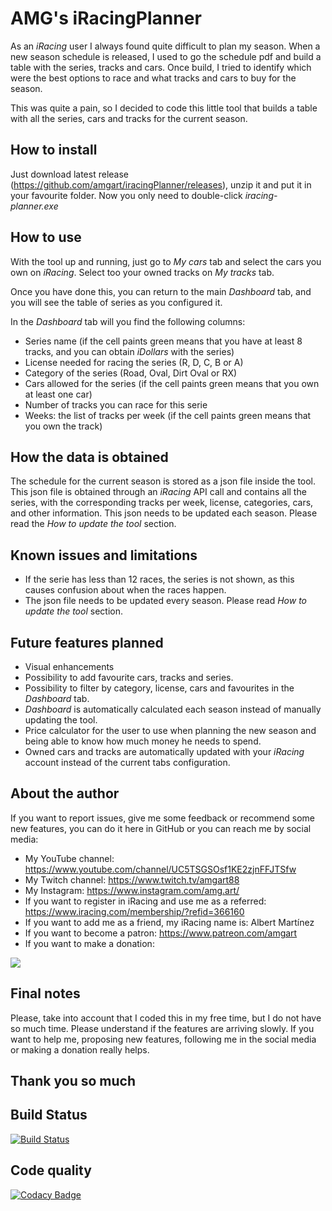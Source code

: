 # AMG's iRacingPlanner
As an *iRacing* user I always found quite difficult to plan my season. When a new season schedule is released, 
I used to go the schedule pdf and build a table with the series, tracks and cars. Once build, I tried to identify
which were the best options to race and what tracks and cars to buy for the season.

This was quite a pain, so I decided to code this little tool that builds a table with all the series, cars and
tracks for the current season.

## How to install
Just download latest release (https://github.com/amgart/iracingPlanner/releases), unzip it and put it in your favourite folder.
Now you only need to double-click *iracing-planner.exe*

## How to use
With the tool up and running, just go to *My cars* tab and select the cars you own on *iRacing*. 
Select too your owned tracks on *My tracks* tab.

Once you have done this, you can return to the main *Dashboard* tab, and you will see the table of series 
as you configured it.

In the *Dashboard* tab will you find the following columns:
*   Series name (if the cell paints green means that you have at least 8 tracks, and you can obtain *iDollars* with the series)
*   License needed for racing the series (R, D, C, B or A)
*   Category of the series (Road, Oval, Dirt Oval or RX)
*   Cars allowed for the series (if the cell paints green means that you own at least one car)
*   Number of tracks you can race for this serie
*   Weeks: the list of tracks per week (if the cell paints green means that you own the track)

## How the data is obtained
The schedule for the current season is stored as a json file inside the tool. This json file is obtained through
an *iRacing* API call and contains all the series, with the corresponding tracks per week, license, categories, 
cars, and other information. This json needs to be updated each season. Please read the 
*How to update the tool* section.

## Known issues and limitations
*   If the serie has less than 12 races, the series is not shown, as this causes confusion about when the races happen.
*   The json file needs to be updated every season. Please read *How to update the tool* section.

## Future features planned
*   Visual enhancements
*   Possibility to add favourite cars, tracks and series.
*   Possibility to filter by category, license, cars and favourites in the *Dashboard* tab.
*   *Dashboard* is automatically calculated each season instead of manually updating the tool.
*   Price calculator for the user to use when planning the new season and being able to know how much money he needs to spend.
*   Owned cars and tracks are automatically updated with your *iRacing* account instead of the current tabs configuration.

## About the author
If you want to report issues, give me some feedback or recommend some new features, you can do it here in
GitHub or you can reach me by social media:

*   My YouTube channel: https://www.youtube.com/channel/UC5TSGSOsf1KE2zjnFFJTSfw
*   My Twitch channel: https://www.twitch.tv/amgart88
*   My Instagram: https://www.instagram.com/amg.art/
*   If you want to register in iRacing and use me as a referred: https://www.iracing.com/membership/?refid=366160
*   If you want to add me as a friend, my iRacing name is: Albert Martínez
*   If you want to become a patron: https://www.patreon.com/amgart
*   If you want to make a donation:

[![](https://www.paypalobjects.com/es_ES/ES/i/btn/btn_donate_LG.gif)](https://www.paypal.com/cgi-bin/webscr?cmd=_s-xclick&hosted_button_id=WBC5FZRDZHMSE)

## Final notes
Please, take into account that I coded this in my free time, but I do not have so much time. Please understand
if the features are arriving slowly. 
If you want to help me, proposing new features, following me in the social media or making a donation 
really helps.

## Thank you so much

## Build Status
[![Build Status](https://travis-ci.com/amgart/iracingPlanner.svg?token=fxGz683x8EKy5r4BMBoM&branch=develop)](https://travis-ci.com/amgart/iracingPlanner)

## Code quality
[![Codacy Badge](https://app.codacy.com/project/badge/Grade/c2a6545e7f60442baca49e0d551d29a1)](https://www.codacy.com/gh/amgart/iracingPlanner/dashboard?utm_source=github.com&amp;utm_medium=referral&amp;utm_content=amgart/iracingPlanner&amp;utm_campaign=Badge_Grade)
